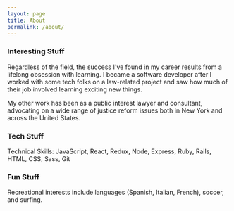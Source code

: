 ```yaml
---
layout: page
title: About
permalink: /about/
---
```


### Interesting Stuff

Regardless of the field, the success I've found in my career results from a lifelong obsession with learning. I became a software developer after I worked with some tech folks on a law-related project and saw how much of their job involved learning exciting new things.

My other work has been as a public interest lawyer and consultant, advocating on a wide range of justice reform issues both in New York and across the United States.

### Tech Stuff

Technical Skills: JavaScript, React, Redux, Node, Express, Ruby, Rails, HTML, CSS, Sass, Git

### Fun Stuff

Recreational interests include languages (Spanish, Italian, French), soccer, and surfing.
